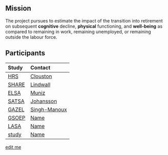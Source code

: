 Mission
---
The project pursues to estimate the impact of the transition into retirement on subsequent **cognitive** decline, **physical** functioning, and **well-being** as compared to remaining in work, remaining unemployed, or remaining outside the labour force.


## Participants

| Study | Contact |
| :---- | :------ |
| [HRS](link) | [Clouston](mailto:Sean.Clouston@stonybrookmedicine.edu) |
| [SHARE](link) | [Lindwall](mailto:email) |
| [ELSA](link) | [Muniz](mailto:gm299@cam.ac.uk) |
| [SATSA](link) | [Johansson](mailto:email) |
| [GAZEL](link) | [Singh-Manoux](mailto:email) |
| [GSOEP](link) | [Name](mailto:email) |
| [LASA](link) | [Name](mailto:email) |
| [study](link) | [Name](mailto:email) |





[edit me](https://github.com/IALSA/IALSA-2015-Gothenburg/edit/master/README.md)

